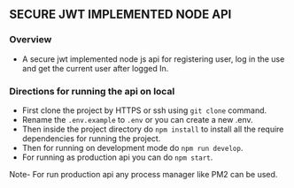## SECURE JWT IMPLEMENTED NODE API

### Overview

- A secure jwt implemented node js api for registering user, log in the use and get the current user after logged In.

### Directions for running the api on local

- First clone the project by HTTPS or ssh using `git clone` command.
- Rename the `.env.example` to `.env` or you can create a new .env.
- Then inside the project directory do `npm install` to install all the require dependencies for running the project.
- Then for running on development mode do `npm run develop`.
- For running as production api you can do `npm start`.

Note- For run production api any process manager like PM2 can be used.